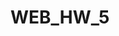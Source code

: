 # WEB_HW_5
<!-- Знакомство с веб-технологиями (семинары)
Урок 5. JSON и XML
Задача №1: проверить XML на Well formed:

<req>

        <surname>Иванов</surname>

        <name>Иван</name>

        <patronymic>Иванович</patronymic>

        <birthdate>01.01.1990</birthdate>

        <birthplace>Москва</birthplace>

        <phone>8 926 766 48 48</phone>

</req>
Задача №2: проверить JSON на Well formed:

{

        "surname": ""Иванов""

        "name"": ""Иван"

        "patronymic"": ""Иванович"

        "birthdate"": ""01.01.1990"

        "birthplace"": ""Москва"

        "phone"": ""8 926 766 48 48"

} -->